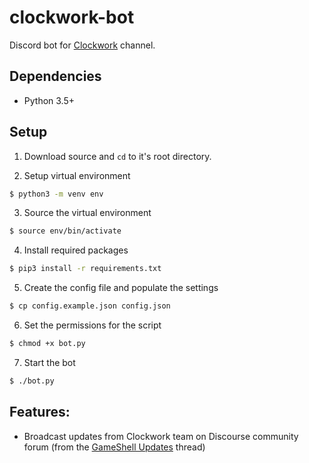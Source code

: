 clockwork-bot
=============

Discord bot for [Clockwork](https://forum.clockworkpi.com/t/a-discord-for-the-community/264/2) channel.

Dependencies
------------

* Python 3.5+

Setup
-----

1. Download source and `cd` to it's root directory.

2. Setup virtual environment
```bash
$ python3 -m venv env
```

3. Source the virtual environment
```bash
$ source env/bin/activate
```

4. Install required packages
```bash
$ pip3 install -r requirements.txt
```

5. Create the config file and populate the settings
```bash
$ cp config.example.json config.json
```

6. Set the permissions for the script
```bash
$ chmod +x bot.py
```

7. Start the bot
```bash
$ ./bot.py
```

Features:
---------

* Broadcast updates from Clockwork team on Discourse community forum (from the [GameShell Updates](https://forum.clockworkpi.com/t/gameshell-updates/257) thread)
